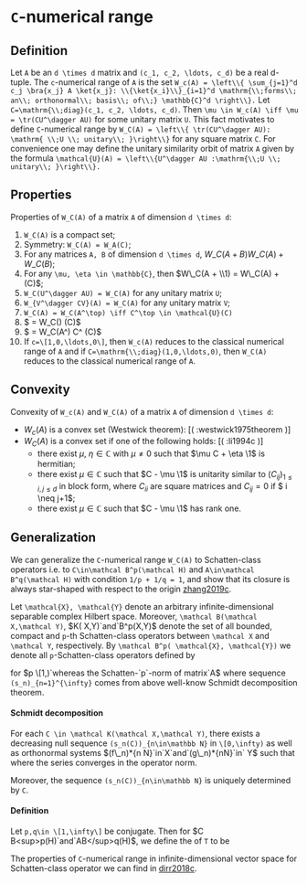 # `C`-numerical range

## Definition

Let `A` be an `d \times d` matrix and `(c_1, c_2, \ldots, c_d)` be a
real d-tuple. The `c`-numerical range of `A` is the set `W_c(A) =
\left\\{ \sum_{j=1}^d c_j \bra{x_j} A \ket{x_j}: \\{\ket{x_i}\\}_{i=1}^d
\mathrm{\\;forms\\; an\\; orthonormal\\; basis\\; of\\;} \mathbb{C}^d
\right\\}.` Let `C=\mathrm{\\;diag}(c_1, c_2, \ldots, c_d)`.
Then `\mu \in W_c(A) \iff \mu = \tr(CU^\dagger AU)` for some unitary
matrix `U`. This fact motivates to define `C`-numerical range by `W_C(A)
= \left\\{ \tr(CU^\dagger AU): \mathrm{ \\;U \\; unitary\\; }\right\\}`
for any square matrix `C`. For convenience one may define the unitary
similarity orbit of matrix `A` given by the formula `\mathcal{U}(A) =
\left\\{U^\dagger AU :\mathrm{\\;U \\; unitary\\; }\right\\}.`

## Properties

Properties of `W_C(A)` of a matrix `A` of dimension `d \times d`:

1.  `W_C(A)` is a compact set;
2.  Symmetry: `W_C(A) = W_A(C)`;
3.  For any matrices `A, B` of dimension `d \times d`, $W\_C(A+B)
    W\_C(A) + W\_C(B)$;
4.  For any `\mu, \eta \in \mathbb{C}`, then $W\_C(A +  \\1) = W\_C(A) +
    (C)$;
5.  `W_C(U^\dagger AU) = W_C(A)` for any unitary matrix `U`;
6.  `W_{V^\dagger CV}(A) = W_C(A)` for any unitary matrix `V`;
7.  `W_C(A) = W_C(A^\top) \iff C^\top \in \mathcal{U}(C)`
8.  $ = W\_C()   (C)$
9.  $ = W\_C(A^) C^ (C)$
10. If `c=\[1,0,\ldots,0\]`, then `W_c(A)` reduces to the classical
    numerical range of `A` and if `C=\mathrm{\\;diag}(1,0,\ldots,0)`,
    then `W_C(A)` reduces to the classical numerical range of `A`.

## Convexity

Convexity of `W_c(A)` and `W_C(A)` of a matrix `A` of dimension `d
\times d`:


 - $W_c(A)$ is a convex set (Westwick theorem):  [( :westwick1975theorem )]
 - $W_C(A)$ is a convex set if one of the following holds: [( :li1994c )]
   * there exist $\mu$, $\eta \in \mathbb{C}$ with $\mu \neq 0$ such that $\mu C + \eta \1$ is hermitian;
   * there exist $\mu \in \mathbb{C}$ such that $C - \mu \1$ is unitarity similar to $(C_{ij})_{1 \le i,j \le d}$ in block form, where $C_{ii}$ are square matrices and $C_{ij} = 0$ if $ i \neq j+1$;
   * there exist $\mu \in \mathbb{C}$ such that $C - \mu \1$ has rank one.

## Generalization

We can generalize the `C`-numerical range `W_C(A)` to Schatten-class
operators i.e. to `C\in\mathcal B^p(\mathcal H)` and `A\in\mathcal
B^q(\mathcal H)` with condition `1/p + 1/q = 1`, and show that its
closure is always star-shaped with respect to the origin
[zhang2019c](@cite).

Let `\mathcal{X}, \mathcal{Y}` denote an arbitrary infinite-dimensional
separable complex Hilbert space. Moreover, `\mathcal B(\mathcal
X,\mathcal Y)`, $K( X,Y)`and`B^p(X,Y)$ denote the set of all bounded,
compact and `p`-th Schatten-class operators between `\mathcal X` and
`\mathcal Y`, respectively. By `\mathcal B^p( \mathcal{X}, \mathcal{Y})`
we denote all `p`-Schatten-class operators defined by

for $p \[1,)`whereas the Schatten-`p`-norm of matrix`A$  where sequence
`(s_n)_{n=1}^{\infty}` comes from above well-know Schmidt decomposition
theorem.

#### Schmidt decomposition

For each `C \in \mathcal K(\mathcal X,\mathcal Y)`, there exists a
decreasing null sequence `(s_n(C))_{n\in\mathbb N}` in `\[0,\infty)` as
well as orthonormal systems $(f\_n)*{n N}`in`X`and`(g\_n)*{nN}`in` Y$
such that  where the series converges in the operator norm.

Moreover, the sequence `(s_n(C))_{n\in\mathbb N}` is uniquely determined
by `C`.

#### Definition

Let `p,q\in \[1,\infty\]` be conjugate. Then for $C
B<sup>p(H)`and`AB</sup>q(H)$, we define the  of `T` to be

The properties of `C`-numerical range in infinite-dimensional vector
space for Schatten-class operator we can find in [dirr2018c](@cite).
